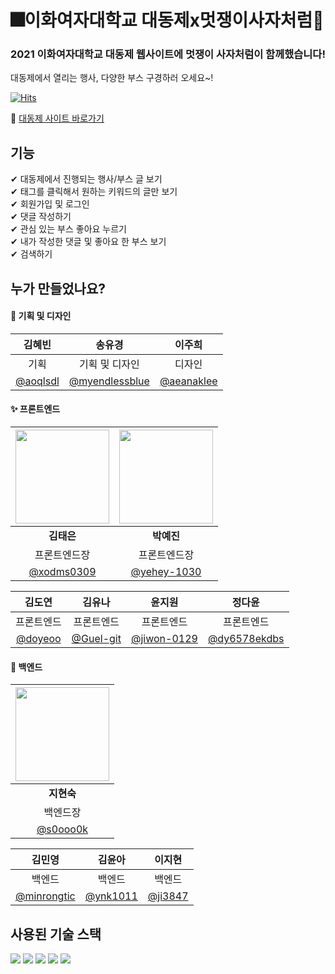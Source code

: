 # 🎆이화여자대학교 대동제x멋쟁이사자처럼🦁
### 2021 이화여자대학교 대동제 웹사이트에 멋쟁이 사자처럼이 함께했습니다! <br>
대동제에서 열리는 행사, 다양한 부스 구경하러 오세요~!

[![Hits](https://hits.seeyoufarm.com/api/count/incr/badge.svg?url=https%3A%2F%2Fgithub.com%2FEWHA-LIKELION%2F9th-Ewha-festival-project%2Fhit-counter&count_bg=%23FFC011&title_bg=%23827D7D&icon=&icon_color=%23E7E7E7&title=hits&edge_flat=false)](https://hits.seeyoufarm.com)

🔗 [대동제 사이트 바로가기](http://www.2021ewha-festival.com:8000/)

## 기능
✔ 대동제에서 진행되는 행사/부스 글 보기 <br>
✔ 태그를 클릭해서 원하는 키워드의 글만 보기 <br>
✔ 회원가입 및 로그인 <br>
✔ 댓글 작성하기 <br> 
✔ 관심 있는 부스 좋아요 누르기 <br>
✔ 내가 작성한 댓글 및 좋아요 한 부스 보기 <br>
✔ 검색하기 <br>

## 누가 만들었나요?
#### 🎨 기획 및 디자인

|김혜빈|송유경|이주희|
|:---:|:---:|:---:|
|기획|기획 및 디자인|디자인|
|[@aoqlsdl](http://github.com/aoqlsdl)|[@myendlessblue](http://github.com/myendlessblue)|[@aeanaklee](http://github.com/aeanaklee)|

#### ✨ 프론트엔드
|<img src="https://avatars.githubusercontent.com/u/55427367?v=4" width=150px> |<img src="https://avatars.githubusercontent.com/u/69349288?v=4" width=150px>|
|:---:|:---:|
|<b>김태은</b>|<b>박예진</b>|
|프론트엔드장|프론트엔드장|
|[@xodms0309](http://github.com/xodms0309)|[@yehey-1030](http://github.com/yehey-1030)|

|김도연|김유나|윤지원|정다윤|
|:---:|:---:|:---:|:---:|
|프론트엔드|프론트엔드|프론트엔드|프론트엔드|
|[@doyeoo](http://github.com/doyeoo)|[@Guel-git](http://github.com/Guel-git)|[@jiwon-0129](http://github.com/jiwon-0129)|[@dy6578ekdbs](http://github.com/dy6578ekdbs)|


#### 🔨 백엔드
|<img src="https://user-images.githubusercontent.com/61587396/132995012-093d17c5-e25a-4d20-9fc9-cbe7213b4340.jpg" width=150px>|
|:---:|
|<b>지현숙</b>|
|백엔드장|
|[@s0ooo0k](http://github.com/s0ooo0k)|

|김민영|김윤아|이지현|
|:---:|:---:|:---:|
|백엔드|백엔드|백엔드|
|[@minrongtic](http://github.com/minrongtic)|[@ynk1011](http://github.com/ynk1011)|[@ji3847](http://github.com/ji3847)|

## 사용된 기술 스택

<img src="https://img.shields.io/badge/HTML5-E34F26?style=for-the-badge&logo=HTML5&logoColor=white"> <img src="https://img.shields.io/badge/CSS3-1572B6?style=for-the-badge&logo=CSS3&logoColor=white"> <img src="https://img.shields.io/badge/JavaScript-F7DF1E?style=for-the-badge&logo=JavaScript&logoColor=white"> <img src="https://img.shields.io/badge/Django-092E20?style=for-the-badge&logo=Django&logoColor=white"> <img src="https://img.shields.io/badge/Amazon AWS-232F3E?style=for-the-badge&logo=Amazon AWS&logoColor=white">
